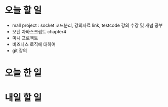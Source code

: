 # 오늘 할 일
  - mall project : socket 코드분리, 강의자료 link, testcode 강의 수강 및 개념 공부
  - 모던 자바스크립트 chapter4
  - 미니 프로젝트
  - 비즈니스 로직에 대하여
  - git 강의
# 오늘 한 일

# 내일 할 일
